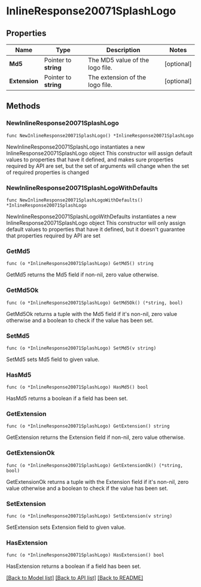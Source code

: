 # InlineResponse20071SplashLogo

## Properties

Name | Type | Description | Notes
------------ | ------------- | ------------- | -------------
**Md5** | Pointer to **string** | The MD5 value of the logo file. | [optional] 
**Extension** | Pointer to **string** | The extension of the logo file. | [optional] 

## Methods

### NewInlineResponse20071SplashLogo

`func NewInlineResponse20071SplashLogo() *InlineResponse20071SplashLogo`

NewInlineResponse20071SplashLogo instantiates a new InlineResponse20071SplashLogo object
This constructor will assign default values to properties that have it defined,
and makes sure properties required by API are set, but the set of arguments
will change when the set of required properties is changed

### NewInlineResponse20071SplashLogoWithDefaults

`func NewInlineResponse20071SplashLogoWithDefaults() *InlineResponse20071SplashLogo`

NewInlineResponse20071SplashLogoWithDefaults instantiates a new InlineResponse20071SplashLogo object
This constructor will only assign default values to properties that have it defined,
but it doesn't guarantee that properties required by API are set

### GetMd5

`func (o *InlineResponse20071SplashLogo) GetMd5() string`

GetMd5 returns the Md5 field if non-nil, zero value otherwise.

### GetMd5Ok

`func (o *InlineResponse20071SplashLogo) GetMd5Ok() (*string, bool)`

GetMd5Ok returns a tuple with the Md5 field if it's non-nil, zero value otherwise
and a boolean to check if the value has been set.

### SetMd5

`func (o *InlineResponse20071SplashLogo) SetMd5(v string)`

SetMd5 sets Md5 field to given value.

### HasMd5

`func (o *InlineResponse20071SplashLogo) HasMd5() bool`

HasMd5 returns a boolean if a field has been set.

### GetExtension

`func (o *InlineResponse20071SplashLogo) GetExtension() string`

GetExtension returns the Extension field if non-nil, zero value otherwise.

### GetExtensionOk

`func (o *InlineResponse20071SplashLogo) GetExtensionOk() (*string, bool)`

GetExtensionOk returns a tuple with the Extension field if it's non-nil, zero value otherwise
and a boolean to check if the value has been set.

### SetExtension

`func (o *InlineResponse20071SplashLogo) SetExtension(v string)`

SetExtension sets Extension field to given value.

### HasExtension

`func (o *InlineResponse20071SplashLogo) HasExtension() bool`

HasExtension returns a boolean if a field has been set.


[[Back to Model list]](../README.md#documentation-for-models) [[Back to API list]](../README.md#documentation-for-api-endpoints) [[Back to README]](../README.md)


